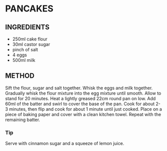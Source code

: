# PANCAKES

## INGREDIENTS

- 250ml cake flour
- 30ml castor sugar
- pinch of salt
- 4 eggs
- 500ml milk

## METHOD

Sift the flour, sugar and salt together. Whisk the eggs and milk together. Gradually whisk the flour mixture into the egg mixture until smooth. Allow to stand for 20 minutes.
Heat a lightly greased 22cm round pan on low. Add 60ml of the batter and swirl to cover the base of the pan. Cook for about 2-3 minutes, then flip and cook for about 1 minute until just cooked. Place on a piece of baking paper and cover with a clean kitchen towel. Repeat with the remaining batter.

### Tip

Serve with cinnamon sugar and a squeeze of lemon juice.

